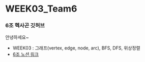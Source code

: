 # WEEK03_Team6

### 6조 헥사곤 깃허브

안녕하세요~

- WEEK03 : 그래프(vertex, edge, node, arc), BFS, DFS, 위상정렬
- [6조 노션 링크](https://www.notion.so/872b1b2078034cc799a78207335a9375?v=71c08bc170b6478dbcb84452baaf549a)
